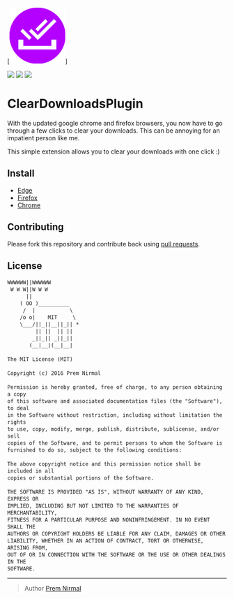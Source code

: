 [![](icon.png)]

[![](https://img-prod-cms-rt-microsoft-com.akamaized.net/cms/api/am/imageFileData/RE4nqTh)](coming-soon)  [![](https://images.sftcdn.net/images/t_app-logo-l,f_auto,dpr_auto/p/f484e040-96d2-11e6-9a72-00163ed833e7/1808152659/mozilla-firefox-firefox-logo-2017.png)](https://addons.mozilla.org/en-US/firefox/addon/clear-downloads-plugin/)  [![](https://www.google.com/chrome/static/images/chrome-logo.svg)](https://chrome.google.com/webstore/detail/cleardownloads-plugin/okkpnkhmlpilfilmflchpbmkbcegiaeo)

# ClearDownloadsPlugin

With the updated google chrome and firefox browsers, you now have to go through a few clicks to clear your downloads.
This can be annoying for an impatient person like me.

This simple extension allows you to clear your downloads with one click :)

## Install

- [Edge](coming-soon)
- [Firefox](https://addons.mozilla.org/en-US/firefox/addon/clear-downloads-plugin/)
- [Chrome](https://chrome.google.com/webstore/detail/cleardownloads-plugin/okkpnkhmlpilfilmflchpbmkbcegiaeo)

## Contributing

Please fork this repository and contribute back using [pull requests](https://github.com/premnirmal/ClearDownloadsPlugin/pulls).

## License

```
WWWWWW||WWWWWW
 W W W||W W W
      ||
    ( OO )__________
     /  |           \
    /o o|    MIT     \
    \___/||_||__||_|| *
         || ||  || ||
        _||_|| _||_||
       (__|__|(__|__|

The MIT License (MIT)

Copyright (c) 2016 Prem Nirmal

Permission is hereby granted, free of charge, to any person obtaining a copy
of this software and associated documentation files (the "Software"), to deal
in the Software without restriction, including without limitation the rights
to use, copy, modify, merge, publish, distribute, sublicense, and/or sell
copies of the Software, and to permit persons to whom the Software is
furnished to do so, subject to the following conditions:

The above copyright notice and this permission notice shall be included in all
copies or substantial portions of the Software.

THE SOFTWARE IS PROVIDED "AS IS", WITHOUT WARRANTY OF ANY KIND, EXPRESS OR
IMPLIED, INCLUDING BUT NOT LIMITED TO THE WARRANTIES OF MERCHANTABILITY,
FITNESS FOR A PARTICULAR PURPOSE AND NONINFRINGEMENT. IN NO EVENT SHALL THE
AUTHORS OR COPYRIGHT HOLDERS BE LIABLE FOR ANY CLAIM, DAMAGES OR OTHER
LIABILITY, WHETHER IN AN ACTION OF CONTRACT, TORT OR OTHERWISE, ARISING FROM,
OUT OF OR IN CONNECTION WITH THE SOFTWARE OR THE USE OR OTHER DEALINGS IN THE
SOFTWARE.
```


---

> Author
> [Prem Nirmal](http://premnirmal.me/)
